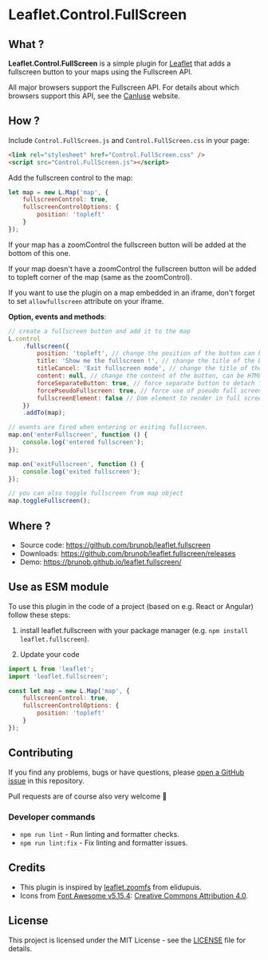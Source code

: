 # Leaflet.Control.FullScreen

## What ?

**Leaflet.Control.FullScreen** is a simple plugin for [Leaflet](https://leafletjs.com/) that adds a fullscreen button to your maps using the Fullscreen API.

All major browsers support the Fullscreen API. For details about which browsers support this API, see the [CanIuse](https://caniuse.com/fullscreen) website.

## How ?

Include `Control.FullScreen.js` and `Control.FullScreen.css` in your page:

```html
<link rel="stylesheet" href="Control.FullScreen.css" />
<script src="Control.FullScreen.js"></script>
```

Add the fullscreen control to the map:

```js
let map = new L.Map('map', {
	fullscreenControl: true,
	fullscreenControlOptions: {
		position: 'topleft'
	}
});
```

If your map has a zoomControl the fullscreen button will be added at the bottom of this one.

If your map doesn't have a zoomControl the fullscreen button will be added to topleft corner of the map (same as the zoomControl).

If you want to use the plugin on a map embedded in an iframe, don't forget to set `allowfullscreen` attribute on your iframe.

**Option, events and methods**:

```js
// create a fullscreen button and add it to the map
L.control
	.fullscreen({
		position: 'topleft', // change the position of the button can be topleft, topright, bottomright or bottomleft, default topleft
		title: 'Show me the fullscreen !', // change the title of the button, default Full Screen
		titleCancel: 'Exit fullscreen mode', // change the title of the button when fullscreen is on, default Exit Full Screen
		content: null, // change the content of the button, can be HTML, default null
		forceSeparateButton: true, // force separate button to detach from zoom buttons, default false
		forcePseudoFullscreen: true, // force use of pseudo full screen even if full screen API is available, default false
		fullscreenElement: false // Dom element to render in full screen, false by default, fallback to map._container
	})
	.addTo(map);

// events are fired when entering or exiting fullscreen.
map.on('enterFullscreen', function () {
	console.log('entered fullscreen');
});

map.on('exitFullscreen', function () {
	console.log('exited fullscreen');
});

// you can also toggle fullscreen from map object
map.toggleFullscreen();
```

## Where ?

- Source code: <https://github.com/brunob/leaflet.fullscreen>
- Downloads: <https://github.com/brunob/leaflet.fullscreen/releases>
- Demo: <https://brunob.github.io/leaflet.fullscreen/>

## Use as ESM module

To use this plugin in the code of a project (based on e.g. React or Angular) follow these steps:

1. install leaflet.fullscreen with your package manager (e.g. `npm install leaflet.fullscreen`).

2. Update your code

```js
import L from 'leaflet';
import 'leaflet.fullscreen';

const let map = new L.Map('map', {
	fullscreenControl: true,
	fullscreenControlOptions: {
		position: 'topleft'
	}
});
```

## Contributing

If you find any problems, bugs or have questions, please [open a GitHub issue](https://github.com/brunob/leaflet.fullscreen/issues) in this repository.

Pull requests are of course also very welcome 🙂

### Developer commands

- `npm run lint` - Run linting and formatter checks.
- `npm run lint:fix` - Fix linting and formatter issues.

## Credits

- This plugin is inspired by [leaflet.zoomfs](https://github.com/elidupuis/leaflet.zoomfs) from elidupuis.
- Icons from [Font Awesome v5.15.4](https://github.com/FortAwesome/Font-Awesome/releases/tag/5.15.4): [Creative Commons Attribution 4.0](https://fontawesome.com/license/free).

## License

This project is licensed under the MIT License - see the [LICENSE](LICENSE.md) file for details.
